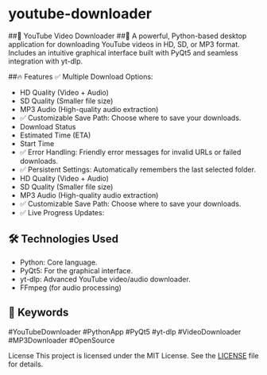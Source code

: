 # youtube-downloader
##🎥 YouTube Video Downloader
##🚀 A powerful, Python-based desktop application for downloading YouTube videos in HD, SD, or MP3 format. Includes an intuitive graphical interface built with PyQt5 and seamless integration with yt-dlp.

##🔥 Features
✅ Multiple Download Options:

- HD Quality (Video + Audio)
- SD Quality (Smaller file size)
- MP3 Audio (High-quality audio extraction)
- ✅ Customizable Save Path: Choose where to save your downloads.
- Download Status
- Estimated Time (ETA)
- Start Time
- ✅ Error Handling: Friendly error messages for invalid URLs or failed downloads.
- ✅ Persistent Settings: Automatically remembers the last selected folder.
- HD Quality (Video + Audio)
- SD Quality (Smaller file size)
- MP3 Audio (High-quality audio extraction)
- ✅ Customizable Save Path: Choose where to save your downloads.
- ✅ Live Progress Updates:



## 🛠️ Technologies Used
- Python: Core language.
- PyQt5: For the graphical interface.
- yt-dlp: Advanced YouTube video/audio downloader.
- FFmpeg (for audio processing)




## 🔖 Keywords
#YouTubeDownloader
#PythonApp
#PyQt5
#yt-dlp
#VideoDownloader
#MP3Downloader
#OpenSource

 License
This project is licensed under the MIT License. See the [LICENSE](LICENSE) file for details.

